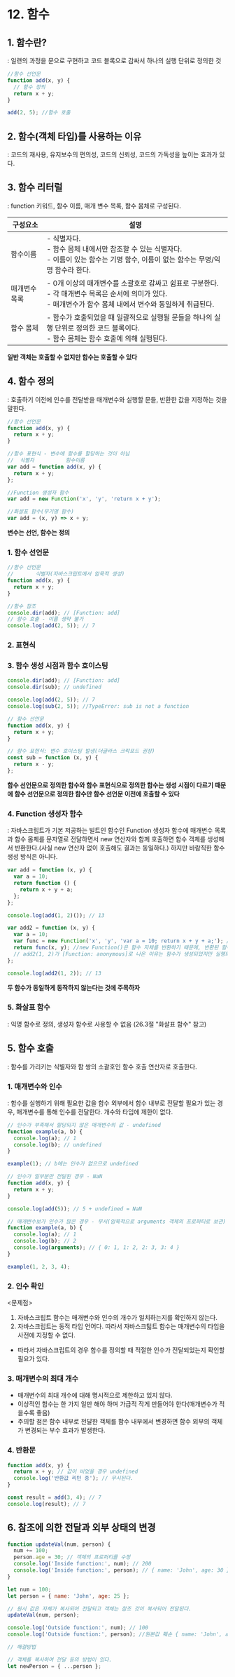# 12. 함수

## 1. 함수란?

: 일련의 과정을 문으로 구현하고 코드 블록으로 감싸서 하나의 실행 단위로 정의한 것

```js
//함수 선언문
function add(x, y) {
  // 함수 정의
  return x + y;
}

add(2, 5); //함수 호출
```

## 2. 함수(객체 타입)를 사용하는 이유

: 코드의 재사용, 유지보수의 편의성, 코드의 신뢰성, 코드의 가독성을 높이는 효과가 있다.

## 3. 함수 리터럴

: function 키워드, 함수 이름, 매개 변수 목록, 함수 몸체로 구성된다.

| 구성요소      | 설명                                                                                                                                                                |
| ------------- | ------------------------------------------------------------------------------------------------------------------------------------------------------------------- |
| 함수이름      | - 식별자다. <br/>- 함수 몸체 내에서만 참조할 수 있는 식별자다. <br/>- 이름이 있는 함수는 기명 함수, 이름이 없는 함수는 무명/익명 함수라 한다.                       |
| 매개변수 목록 | - 0개 이상의 매개변수를 소괄호로 감싸고 쉼표로 구분한다. <br/>- 각 매개변수 목록은 순서에 의미가 있다. <br/>- 매개변수가 함수 몸체 내에서 변수와 동일하게 취급된다. |
| 함수 몸체     | - 함수가 호출되었을 때 일괄적으로 실행될 문들을 하나의 실행 단위로 정의한 코드 블록이다. <br/>- 함수 몸체는 함수 호출에 의해 실행된다.                              |

**일반 객체는 호출할 수 없지만 함수는 호출할 수 있다**

## 4. 함수 정의

: 호출하기 이전에 인수를 전달받을 매개변수와 실행할 문들, 반환한 값을 지정하는 것을 말한다.

```js
//함수 선언문
function add(x, y) {
  return x + y;
}

//함수 표현식 - 변수에 함수를 할당하는 것이 아님
//  식별자          힘수이름
var add = function add(x, y) {
  return x + y;
};

//Function 생성자 함수
var add = new Function('x', 'y', 'return x + y');

//화살표 함수(무기명 함수)
var add = (x, y) => x + y;
```

**변수는 선언, 함수는 정의**

### 1. 함수 선언문

```js
//함수 선언문
//       식별자(자바스크립트에서 암묵적 생성)
function add(x, y) {
  return x + y;
}

//함수 참조
console.dir(add); // [Function: add]
// 함수 호출 - 이름 생략 불가
console.log(add(2, 5)); // 7
```

### 2. 표현식

### 3. 함수 생성 시점과 함수 호이스팅

```js
console.dir(add); // [Function: add]
console.dir(sub); // undefined

console.log(add(2, 5)); // 7
console.log(sub(2, 5)); //TypeError: sub is not a function

// 함수 선언문
function add(x, y) {
  return x + y;
}

// 함수 표현식: 변수 호이스팅 발생(더글라스 크락포드 권장)
const sub = function (x, y) {
  return x - y;
};
```

**함수 선언문으로 정의한 함수와 함수 표현식으로 정의한 함수는 생성 시점이 다르기 때문에 함수 선언문으로 정의한 함수만 함수 선언문 이전에 호출할 수 있다**

### 4. Function 생성자 함수

: 자바스크립트가 기본 저공하는 빌트인 함수인 Function 생성자 함수에 매개변수 목록과 함수 몸체를 문자열로 전달하면서 new 연산자와 함께 호출하면 함수 객체를 생성해서 반환한다.(사실 new 연산자 없이 호출해도 결과는 동일하다.) 하지만 바람직한 함수 생성 방식은 아니다.

```js
var add = function (x, y) {
  var a = 10;
  return function () {
    return x + y + a;
  };
};

console.log(add(1, 2)()); // 13

var add2 = function (x, y) {
  var a = 10;
  var func = new Function('x', 'y', 'var a = 10; return x + y + a;'); // a 다시 정의하기
  return func(x, y); //new Function()은 함수 자체를 반환하기 때문에, 반환된 함수를 실행해야 올바른 결과가 나옴
  // add2(1, 2)가 [Function: anonymous]로 나온 이유는 함수가 생성되었지만 실행되지 않았기 때문
};

console.log(add2(1, 2)); // 13
```

**두 함수가 동일하게 동작하지 않는다는 것에 주목하자**

### 5. 화살표 함수

: 익명 함수로 정의, 생성자 함수로 사용할 수 없음 (26.3절 "화살표 함수" 참고)

## 5. 함수 호출

: 함수를 가리키는 식별자와 함 쌍의 소괄호인 함수 호출 연산자로 호출한다.

### 1. 매개변수와 인수

: 함수를 실행하기 위해 필요한 값을 함수 외부에서 함수 내부로 전달할 필요가 있는 경우, 매개변수를 통해 인수를 전달한다. 개수와 타입에 제한이 없다.

```js
// 인수가 부족해서 할당되지 않은 매개변수의 값 - undefined
function example(a, b) {
  console.log(a); // 1
  console.log(b); // undefined
}

example(1); // b에는 인수가 없으므로 undefined

// 인수가 일부분만 전달된 경우 - NaN
function add(x, y) {
  return x + y;
}

console.log(add(5)); // 5 + undefined = NaN

// 매개변수보가 인수가 많은 경우 - 무시(암묵적으로 arguments 객체의 프로퍼티로 보관)
function example(a, b) {
  console.log(a); // 1
  console.log(b); // 2
  console.log(arguments); // { 0: 1, 1: 2, 2: 3, 3: 4 }
}

example(1, 2, 3, 4);
```

### 2. 인수 확인

<문제점>

1. 자바스크립트 함수는 매개변수와 인수의 개수가 일치하는지를 확인하지 않는다.
2. 자바스크립트는 동적 타입 언어다. 따라서 자바스크틻트 함수는 매개변수의 타입을 사전에 지정할 수 없다.

- 따라서 자바스크립트의 경우 함수를 정의할 때 적절한 인수가 전달되었는지 확인할 필요가 있다.

### 3. 매개변수의 최대 개수

- 매개변수의 최대 개수에 대해 명시적으로 제한하고 있지 않다.
- 이상적인 함수는 한 가지 일만 해야 하며 가급적 작게 만들어야 한다(매개변수가 적을수록 좋음)
- 주의할 점은 함수 내부로 전달한 객체를 함수 내부에서 변경하면 함수 외부의 객체가 변경되는 부수 효과가 발생한다.

### 4. 반환문

```js
function add(x, y) {
  return x + y; // 값이 비었을 경우 undefined
  console.log('반환값 리턴 중'); // 무시된다.
}

const result = add(3, 4); // 7
console.log(result); // 7
```

## 6. 참조에 의한 전달과 외부 상태의 변경

```js
function updateVal(num, person) {
  num += 100;
  person.age = 30; // 객체의 프로퍼티를 수정
  console.log('Inside function:', num); // 200
  console.log('Inside function:', person); // { name: 'John', age: 30 }
}

let num = 100;
let person = { name: 'John', age: 25 };

// 원시 값은 자체가 복사되어 전달되고 객체는 참조 갓이 복사되어 전달된다.
updateVal(num, person);

console.log('Outside function:', num); // 100
console.log('Outside function:', person); //원본값 훼손 { name: 'John', age: 30 }

// 해결방법

// 객체를 복사하여 전달 등의 방법이 있다.
let newPerson = { ...person };
```
